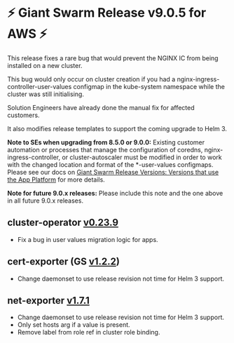 # :zap: Giant Swarm Release v9.0.5 for AWS :zap:

This release fixes a rare bug that would prevent the NGINX IC from being installed on a new cluster. 

This bug would only occur on cluster creation if you had a nginx-ingress-controller-user-values configmap in the kube-system namespace while the cluster was still initialising.

Solution Engineers have already done the manual fix for affected customers.

It also modifies release templates to support the coming upgrade to Helm 3.

**Note to SEs when upgrading from 8.5.0 or 9.0.0:** Existing customer automation or processes that manage the configuration of coredns, nginx-ingress-controller, or cluster-autoscaler must be modified in order to work with the changed location and format of the *-user-values configmaps. Please see our docs on [Giant Swarm Release Versions: Versions that use the App Platform](https://docs.giantswarm.io/reference/release-versions/#versions-that-use-the-app-platform) for more details.

**Note for future 9.0.x releases:** Please include this note and the one above in all future 9.0.x releases.

## cluster-operator [v0.23.9](https://github.com/giantswarm/cluster-operator/releases/tag/v0.23.9)

- Fix a bug in user values migration logic for apps.

## cert-exporter (GS [v1.2.2](https://github.com/giantswarm/cert-exporter/blob/master/CHANGELOG.md#v122-2020-04-01))

- Change daemonset to use release revision not time for Helm 3 support.

## net-exporter [v1.7.1](https://github.com/giantswarm/net-exporter/blob/master/CHANGELOG.md#v171-2020-04-01)

- Change daemonset to use release revision not time for Helm 3 support.
- Only set hosts arg if a value is present.
- Remove label from role ref in cluster role binding.
